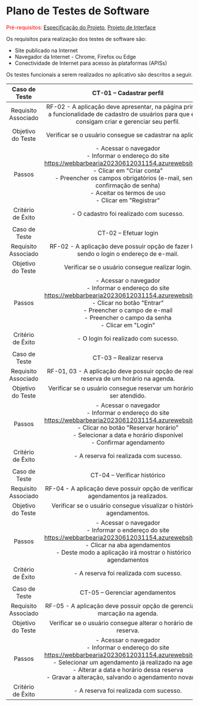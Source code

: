 # Plano de Testes de Software

<span style="color:red">Pré-requisitos: <a href="2-Especificação do Projeto.md"> Especificação do Projeto</a></span>, <a href="3-Projeto de Interface.md"> Projeto de Interface</a>

Os requisitos para realização dos testes de software são:

- Site publicado na Internet
- Navegador da Internet - Chrome, Firefox ou Edge
- Conectividade de Internet para acesso às plataformas (APISs)

Os testes funcionais a serem realizados no aplicativo são descritos a seguir.
 
| **Caso de Teste** 	| **CT-01 – Cadastrar perfil** 	|
|:---:	|:---:	|
|	Requisito Associado 	| RF-02 - A aplicação deve apresentar, na página principal, a funcionalidade de cadastro de usuários para que esses consigam criar e gerenciar seu perfil. |
| Objetivo do Teste 	| Verificar se o usuário consegue se cadastrar na aplicação. |
| Passos 	| - Acessar o navegador <br> - Informar o endereço do site https://webbarbearia20230612031154.azurewebsites.net/<br> - Clicar em "Criar conta" <br> - Preencher os campos obrigatórios (e-mail, senha, confirmação de senha) <br> - Aceitar os termos de uso <br> - Clicar em "Registrar" |
|Critério de Êxito | - O cadastro foi realizado com sucesso. |
|  	|  	|
| Caso de Teste 	| CT-02 – Efetuar login	|
|Requisito Associado | RF-02	- A aplicação deve possuir opção de fazer login, sendo o login o endereço de e-mail. |
| Objetivo do Teste 	| Verificar se o usuário consegue realizar login. |
| Passos 	| - Acessar o navegador <br> - Informar o endereço do site https://webbarbearia20230612031154.azurewebsites.net/<br> - Clicar no botão "Entrar" <br> - Preencher o campo de e-mail <br> - Preencher o campo da senha <br> - Clicar em "Login" |
|Critério de Êxito | - O login foi realizado com sucesso. |
|  	|  	|
| Caso de Teste 	| CT-03 – Realizar reserva	|
|Requisito Associado | RF-01, 03	- A aplicação deve possuir opção de realizar a reserva de um horário na agenda. |
| Objetivo do Teste 	| Verificar se o usuário consegue reservar um horário para ser atendido. |
| Passos 	| - Acessar o navegador <br> - Informar o endereço do site https://webbarbearia20230612031154.azurewebsites.net/<br> - Clicar no botão "Reservar horário" <br> - Selecionar a data e horário disponível <br> - Confirmar agendamento|
|Critério de Êxito | - A reserva foi realizada com sucesso. |
|  	|  	|
| Caso de Teste 	| CT-04 – Verificar histórico	|
|Requisito Associado | RF-04	- A aplicação deve possuir opção de verificar todos agendamentos ja realizados. |
| Objetivo do Teste 	| Verificar se o usuário consegue visualizar o histório de agendamentos. |
| Passos 	| - Acessar o navegador <br> - Informar o endereço do site https://webbarbearia20230612031154.azurewebsites.net/<br> - Clicar na aba agendamentos <br> - Deste modo a aplicação irá mostrar o histórico de agendamentos|
|Critério de Êxito | - A reserva foi realizada com sucesso. |
|  	|  	|
| Caso de Teste 	| CT-05 – Gerenciar agendamentos	|
|Requisito Associado | RF-05	- A aplicação deve possuir opção de gerenciar uma marcação na agenda. |
| Objetivo do Teste 	| Verificar se o usuário consegue alterar o horário de uma reserva. |
| Passos 	| - Acessar o navegador <br> - Informar o endereço do site https://webbarbearia20230612031154.azurewebsites.net/<br> - Selecionar um agendamento já realizado na agenda <br> - Alterar a data e horário dessa reserva <br> - Gravar a alteração, salvando o agendamento novamente|
|Critério de Êxito | - A reserva foi realizada com sucesso. |
